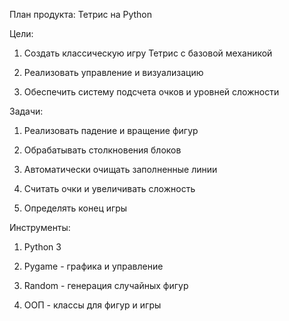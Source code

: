 План продукта: Тетрис на Python

Цели:

  1. Создать классическую игру Тетрис с базовой механикой

  2. Реализовать управление и визуализацию

  3. Обеспечить систему подсчета очков и уровней сложности

Задачи:

  1. Реализовать падение и вращение фигур

  2. Обрабатывать столкновения блоков

  3. Автоматически очищать заполненные линии

  4. Считать очки и увеличивать сложность

  5. Определять конец игры

Инструменты:

  1. Python 3

  2. Pygame - графика и управление

  3. Random - генерация случайных фигур

  4. ООП - классы для фигур и игры
